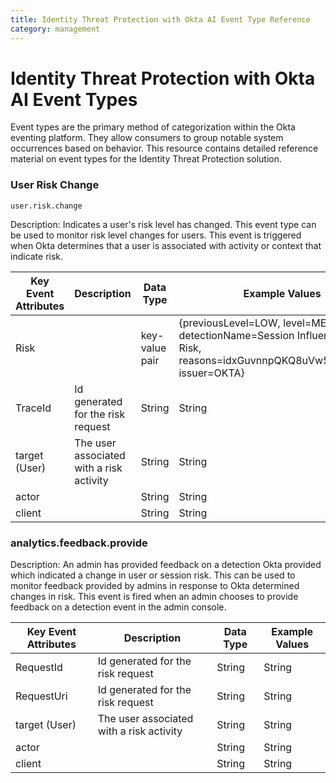 ```yaml
---
title: Identity Threat Protection with Okta AI Event Type Reference
category: management
---
```


# Identity Threat Protection with Okta AI Event Types

Event types are the primary method of categorization within the Okta eventing platform. They allow consumers to group notable system occurrences based on behavior. This resource contains detailed reference material on event types for the Identity Threat Protection solution.

### User Risk Change

`user.risk.change`

Description: Indicates a user's risk level has changed. This event type can be used to monitor risk level changes for users. This event is triggered when Okta determines that a user is associated with activity or context that indicate risk.

| Key Event Attributes  | Description                                         | Data Type      | Example Values |
| --------------------- | --------------------------------------------------- | -------------- | -------------- |
| Risk                  |                                                     | key-value pair | {previousLevel=LOW, level=MEDIUM, detectionName=Session Influenced User Risk, reasons=idxGuvnnpQKQ8uVw56TGp23Qg, issuer=OKTA}         |
| TraceId               | Id generated for the risk request                   | String         | String         |
| target (User)         | The user associated with a risk activity            | String         | String         |
| actor                 |                   | String         | String         |
| client                |                   | String         | String         |

### analytics.feedback.provide

Description: An admin has provided feedback on a detection Okta provided which indicated a change in user or session risk. This can be used to monitor feedback provided by admins in response to Okta determined changes in risk. This event is fired when an admin chooses to provide feedback on a detection event in the admin console.

| Key Event Attributes  | Description                                         | Data Type      | Example Values |
| --------------------- | --------------------------------------------------- | -------------- | -------------- |
| RequestId               | Id generated for the risk request                   | String         | String         |
| RequestUri              | Id generated for the risk request                   | String         | String         |
| target (User)         | The user associated with a risk activity            | String         | String         |
| actor                 |                   | String         | String         |
| client                |                   | String         | String         |

